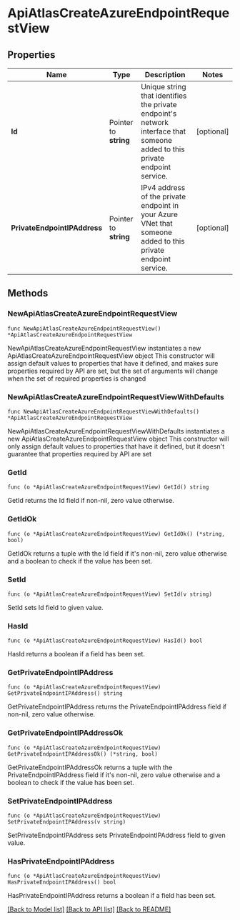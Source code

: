 # ApiAtlasCreateAzureEndpointRequestView

## Properties

Name | Type | Description | Notes
------------ | ------------- | ------------- | -------------
**Id** | Pointer to **string** | Unique string that identifies the private endpoint&#39;s network interface that someone added to this private endpoint service. | [optional] 
**PrivateEndpointIPAddress** | Pointer to **string** | IPv4 address of the private endpoint in your Azure VNet that someone added to this private endpoint service. | [optional] 

## Methods

### NewApiAtlasCreateAzureEndpointRequestView

`func NewApiAtlasCreateAzureEndpointRequestView() *ApiAtlasCreateAzureEndpointRequestView`

NewApiAtlasCreateAzureEndpointRequestView instantiates a new ApiAtlasCreateAzureEndpointRequestView object
This constructor will assign default values to properties that have it defined,
and makes sure properties required by API are set, but the set of arguments
will change when the set of required properties is changed

### NewApiAtlasCreateAzureEndpointRequestViewWithDefaults

`func NewApiAtlasCreateAzureEndpointRequestViewWithDefaults() *ApiAtlasCreateAzureEndpointRequestView`

NewApiAtlasCreateAzureEndpointRequestViewWithDefaults instantiates a new ApiAtlasCreateAzureEndpointRequestView object
This constructor will only assign default values to properties that have it defined,
but it doesn't guarantee that properties required by API are set

### GetId

`func (o *ApiAtlasCreateAzureEndpointRequestView) GetId() string`

GetId returns the Id field if non-nil, zero value otherwise.

### GetIdOk

`func (o *ApiAtlasCreateAzureEndpointRequestView) GetIdOk() (*string, bool)`

GetIdOk returns a tuple with the Id field if it's non-nil, zero value otherwise
and a boolean to check if the value has been set.

### SetId

`func (o *ApiAtlasCreateAzureEndpointRequestView) SetId(v string)`

SetId sets Id field to given value.

### HasId

`func (o *ApiAtlasCreateAzureEndpointRequestView) HasId() bool`

HasId returns a boolean if a field has been set.

### GetPrivateEndpointIPAddress

`func (o *ApiAtlasCreateAzureEndpointRequestView) GetPrivateEndpointIPAddress() string`

GetPrivateEndpointIPAddress returns the PrivateEndpointIPAddress field if non-nil, zero value otherwise.

### GetPrivateEndpointIPAddressOk

`func (o *ApiAtlasCreateAzureEndpointRequestView) GetPrivateEndpointIPAddressOk() (*string, bool)`

GetPrivateEndpointIPAddressOk returns a tuple with the PrivateEndpointIPAddress field if it's non-nil, zero value otherwise
and a boolean to check if the value has been set.

### SetPrivateEndpointIPAddress

`func (o *ApiAtlasCreateAzureEndpointRequestView) SetPrivateEndpointIPAddress(v string)`

SetPrivateEndpointIPAddress sets PrivateEndpointIPAddress field to given value.

### HasPrivateEndpointIPAddress

`func (o *ApiAtlasCreateAzureEndpointRequestView) HasPrivateEndpointIPAddress() bool`

HasPrivateEndpointIPAddress returns a boolean if a field has been set.


[[Back to Model list]](../README.md#documentation-for-models) [[Back to API list]](../README.md#documentation-for-api-endpoints) [[Back to README]](../README.md)


